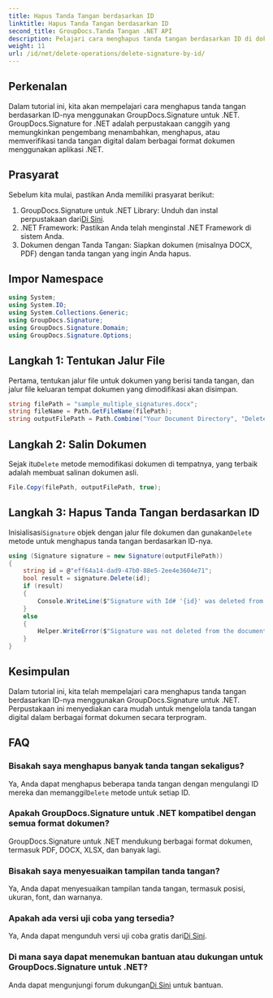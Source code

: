 ```yaml
---
title: Hapus Tanda Tangan berdasarkan ID
linktitle: Hapus Tanda Tangan berdasarkan ID
second_title: GroupDocs.Tanda Tangan .NET API
description: Pelajari cara menghapus tanda tangan berdasarkan ID di dokumen .NET menggunakan pustaka GroupDocs.Signature. Panduan langkah demi langkah yang mudah.
weight: 11
url: /id/net/delete-operations/delete-signature-by-id/
---
```

## Perkenalan
Dalam tutorial ini, kita akan mempelajari cara menghapus tanda tangan berdasarkan ID-nya menggunakan GroupDocs.Signature untuk .NET. GroupDocs.Signature for .NET adalah perpustakaan canggih yang memungkinkan pengembang menambahkan, menghapus, atau memverifikasi tanda tangan digital dalam berbagai format dokumen menggunakan aplikasi .NET.
## Prasyarat
Sebelum kita mulai, pastikan Anda memiliki prasyarat berikut:
1.  GroupDocs.Signature untuk .NET Library: Unduh dan instal perpustakaan dari[Di Sini](https://releases.groupdocs.com/signature/net/).
2. .NET Framework: Pastikan Anda telah menginstal .NET Framework di sistem Anda.
3. Dokumen dengan Tanda Tangan: Siapkan dokumen (misalnya DOCX, PDF) dengan tanda tangan yang ingin Anda hapus.

## Impor Namespace
```csharp
using System;
using System.IO;
using System.Collections.Generic;
using GroupDocs.Signature;
using GroupDocs.Signature.Domain;
using GroupDocs.Signature.Options;
```
## Langkah 1: Tentukan Jalur File
Pertama, tentukan jalur file untuk dokumen yang berisi tanda tangan, dan jalur file keluaran tempat dokumen yang dimodifikasi akan disimpan.
```csharp
string filePath = "sample_multiple_signatures.docx";
string fileName = Path.GetFileName(filePath);
string outputFilePath = Path.Combine("Your Document Directory", "DeleteById", fileName);
```
## Langkah 2: Salin Dokumen
 Sejak itu`Delete` metode memodifikasi dokumen di tempatnya, yang terbaik adalah membuat salinan dokumen asli.
```csharp
File.Copy(filePath, outputFilePath, true);
```
## Langkah 3: Hapus Tanda Tangan berdasarkan ID
 Inisialisasi`Signature` objek dengan jalur file dokumen dan gunakan`Delete` metode untuk menghapus tanda tangan berdasarkan ID-nya.
```csharp
using (Signature signature = new Signature(outputFilePath))
{
    string id = @"eff64a14-dad9-47b0-88e5-2ee4e3604e71";
    bool result = signature.Delete(id);
    if (result)
    {
        Console.WriteLine($"Signature with Id# '{id}' was deleted from document ['{fileName}'].");
    }
    else
    {
        Helper.WriteError($"Signature was not deleted from the document! Signature with id# '{id}' was not found!");
    }
}
```

## Kesimpulan
Dalam tutorial ini, kita telah mempelajari cara menghapus tanda tangan berdasarkan ID-nya menggunakan GroupDocs.Signature untuk .NET. Perpustakaan ini menyediakan cara mudah untuk mengelola tanda tangan digital dalam berbagai format dokumen secara terprogram.
## FAQ
### Bisakah saya menghapus banyak tanda tangan sekaligus?
 Ya, Anda dapat menghapus beberapa tanda tangan dengan mengulangi ID mereka dan memanggil`Delete` metode untuk setiap ID.
### Apakah GroupDocs.Signature untuk .NET kompatibel dengan semua format dokumen?
GroupDocs.Signature untuk .NET mendukung berbagai format dokumen, termasuk PDF, DOCX, XLSX, dan banyak lagi.
### Bisakah saya menyesuaikan tampilan tanda tangan?
Ya, Anda dapat menyesuaikan tampilan tanda tangan, termasuk posisi, ukuran, font, dan warnanya.
### Apakah ada versi uji coba yang tersedia?
 Ya, Anda dapat mengunduh versi uji coba gratis dari[Di Sini](https://releases.groupdocs.com/).
### Di mana saya dapat menemukan bantuan atau dukungan untuk GroupDocs.Signature untuk .NET?
 Anda dapat mengunjungi forum dukungan[Di Sini](https://forum.groupdocs.com/c/signature/13) untuk bantuan.